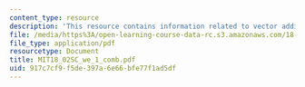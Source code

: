 ```yaml
---
content_type: resource
description: 'This resource contains information related to vector addition. '
file: /media/https%3A/open-learning-course-data-rc.s3.amazonaws.com/18-02sc-multivariable-calculus-fall-2010/917c7cf9f5de397a6e66bfe77f1ad5df_MIT18_02SC_we_1_comb.pdf
file_type: application/pdf
resourcetype: Document
title: MIT18_02SC_we_1_comb.pdf
uid: 917c7cf9-f5de-397a-6e66-bfe77f1ad5df
---
```

